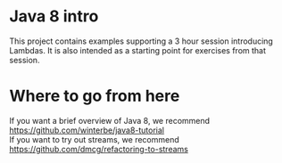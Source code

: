 # Java 8 intro

This project contains examples supporting a 3 hour session introducing Lambdas.
It is also intended as a starting point for exercises from that session.

# Where to go from here
If you want a brief overview of Java 8, we recommend https://github.com/winterbe/java8-tutorial  
If you want to try out streams, we recommend https://github.com/dmcg/refactoring-to-streams
